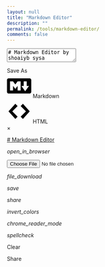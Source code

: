 ```yaml
---
layout: null
title: "Markdown Editor"
description: ""
permalink: /tools/markdown-editor/
comments: false
---
```



<!doctype html>
<html>
  <head>
    <meta charset="UTF-8">
    <title>{{ page.title }} | {{ site.title }}</title>
    <link rel="icon" type="image/png" href="{{ base.url }}/logo.png">
    <link rel="stylesheet" href="https://jbt.github.io/markdown-editor/lib/material-icons.css">
    <link rel="stylesheet" href="https://jbt.github.io/markdown-editor/lib/base16-light.css">
    <link rel="stylesheet" href="https://jbt.github.io/markdown-editor/codemirror/lib/codemirror.css">
    <link rel="stylesheet" href="https://jbt.github.io/markdown-editor/lib/default.css">
    <link rel="stylesheet" href="https://jbt.github.io/markdown-editor/lib/github-markdown.css">
    <link rel="stylesheet" href="https://jbt.github.io/markdown-editor/lib/spell-checker.min.css">
    <link rel="stylesheet" href="https://jbt.github.io/markdown-editor/lib/sweetalert.css">
    <link rel="stylesheet" href="https://jbt.github.io/markdown-editor/index.css">
  </head>
  <body id="toplevel">
    <div id="in"><form><textarea id="code"># Markdown Editor by shoaiyb sysa</textarea></form></div>
    <div id="out" class="markdown-body"></div>
    <div id="menu">
      <span>Save As</span>
      <div id="saveas-markdown">
        <svg height="64" width="64" xmlns="http://www.w3.org/2000/svg">
          <g transform="scale(0.0625)">
            <path d="M950.154 192H73.846C33.127 192 0 225.12699999999995 0 265.846v492.308C0 798.875 33.127 832 73.846 832h876.308c40.721 0 73.846-33.125 73.846-73.846V265.846C1024 225.12699999999995 990.875 192 950.154 192zM576 703.875L448 704V512l-96 123.077L256 512v192H128V320h128l96 128 96-128 128-0.125V703.875zM767.091 735.875L608 512h96V320h128v192h96L767.091 735.875z" />
          </g>
        </svg>
        <span>Markdown</span>
      </div>
      <div id="saveas-html">
        <svg height="64" width="64" xmlns="http://www.w3.org/2000/svg">
          <g transform="scale(0.0625) translate(64,0)">
            <path d="M608 192l-96 96 224 224L512 736l96 96 288-320L608 192zM288 192L0 512l288 320 96-96L160 512l224-224L288 192z" />
          </g>
        </svg>
        <span>HTML</span>
      </div>
      <a id="close-menu">&times;</a>
    </div>
    <div id="navbar">
      <div id="navcontent">
        <a id="logo" href = "https://github.com/jbt/markdown-editor" tooltip = "Check out the code on Github!">
          <p id="title" class="left"># Markdown Editor</p>
        </a>
        <p id="openbutton" title="Open from Disk" class="navbutton left" onclick="document.getElementById('fileInput').click();"><i class="material-icons">open_in_browser</i></p>
        <input id="fileInput" type="file" class="hidden" accept=".md,.mdown,.txt,.markdown"/>
        <p id="savebutton" title="Download" class="navbutton left" onclick="showMenu()"><i class="material-icons">file_download</i></p>
        <p id="browsersavebutton" title="Browser Save (Experimental)" class="navbutton left" onclick="saveInBrowser()"><i class="material-icons">save</i></p>
        <p id="sharebutton" title="Generate Shareable Link" class="navbutton left" onclick="updateHash()"><i class="material-icons">share</i></p>
        <p id="nightbutton" title="Night Mode" class="navbutton left" onclick="toggleNightMode(this)"><i class="material-icons">invert_colors</i></p>
        <p id="readbutton" title="Reading Mode" class="navbutton left" onclick="toggleReadMode(this)"><i class="material-icons">chrome_reader_mode</i></p>
        <p id="spellbutton" title="Spell Check" class="navbutton left selected" onclick="toggleSpellCheck(this)"><i class="material-icons">spellcheck</i></p>
        <p id="newbutton" class="navbutton left hidden" onclick="clearEditor()">Clear</p>
        <p id="sharebutton" class="navbutton left selected hidden">Share</p>
      </div>
    </div>
    <script src="https://jbt.github.io/markdown-editor/lib/markdown-it.js"></script>
    <script src="https://jbt.github.io/markdown-editor/lib/markdown-it-footnote.js"></script>
    <script src="https://jbt.github.io/markdown-editor/lib/highlight.pack.js"></script>
    <script src="https://jbt.github.io/markdown-editor/lib/emojify.js"></script>
    <script src="https://jbt.github.io/markdown-editor/codemirror/lib/codemirror.js"></script>
    <script src="https://jbt.github.io/markdown-editor/codemirror/overlay.js"></script>
    <script src="https://jbt.github.io/markdown-editor/codemirror/xml/xml.js"></script>
    <script src="https://jbt.github.io/markdown-editor/codemirror/markdown/markdown.js"></script>
    <script src="https://jbt.github.io/markdown-editor/codemirror/gfm/gfm.js"></script>
    <script src="https://jbt.github.io/markdown-editor/codemirror/javascript/javascript.js"></script>
    <script src="https://jbt.github.io/markdown-editor/codemirror/css/css.js"></script>
    <script src="https://jbt.github.io/markdown-editor/codemirror/htmlmixed/htmlmixed.js"></script>
    <script src="https://jbt.github.io/markdown-editor/codemirror/lib/util/continuelist.js"></script>
    <script src="https://jbt.github.io/markdown-editor/lib/spell-checker.min.js"></script>
    <script src="https://jbt.github.io/markdown-editor/lib/rawinflate.js"></script>
    <script src="https://jbt.github.io/markdown-editor/lib/rawdeflate.js"></script>
    <script src = "https://jbt.github.io/markdown-editor/lib/sweetalert.min.js"></script>
    <script src="https://jbt.github.io/markdown-editor/index.js"></script>
  </body>
</html>
